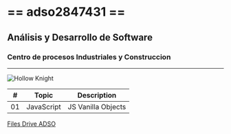 # == adso2847431 ==
## Análisis y Desarrollo de Software 
### Centro de procesos Industriales y Construccion

---

![Hollow Knight](https://tinyurl.com/mrywmbua)

| # | Topic      | Description       |
|---|---         |---                |
|01 | JavaScript | JS Vanilla Objects|

[Files Drive ADSO](https://tinyurl.com/4657t2vw)
